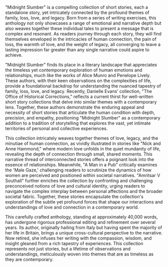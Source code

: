 "Midnight Slumber" is a compelling collection of short stories, each a standalone story, yet intricately connected by the profound themes of family, loss, love, and legacy. Born from a series of writing exercises, this anthology not only showcases a range of emotional and narrative depth but also weaves together these individual tales to present a message that is complex and resonant. As readers journey through each story, they will find themselves enveloped in the intricacies of human connection, the pain of loss, the warmth of love, and the weight of legacy, all converging to leave a lasting impression far greater than any single narrative could aspire to achieve.

"Midnight Slumber" finds its place in a literary landscape that appreciates the timeless yet contemporary exploration of human emotions and relationships, much like the works of Alice Munro and Penelope Lively. These authors, with their keen observations on the complexities of life, provide a foundational backdrop for understanding the nuanced tapestry of family, loss, love, and legacy. Recently, Danielle Evans’ collection, "The Office of Historical Corrections," reflects a current thirst for well-written short story collections that delve into similar themes with a contemporary lens. Together, these authors demonstrate the enduring appeal and necessity of short stories that articulate the human condition with depth, precision, and empathy, positioning "Midnight Slumber" as a contemporary addition to a tradition of storytelling that explores the vast, yet intimate territories of personal and collective experiences.

This collection intricately weaves together themes of love, legacy, and the minutiae of human connection, as vividly illustrated in stories like "Nick and Anne Hammond," where modern love unfolds in the quiet mundanity of life, revealing the depth of connection through small, shared moments. This narrative thread of interconnected stories offers a poignant look into the essence of relationships. Meanwhile, "A Man in a Pub" critically examines the 'Male Gaze,' challenging readers to scrutinize the dynamics of how women are perceived and positioned within societal narratives. "Amritsar V Southall" further enriches the collection by confronting and challenging preconceived notions of love and cultural identity, urging readers to navigate the complex interplay between personal affections and the broader societal fabric. Together, these stories encapsulate the collection's exploration of the subtle yet profound forces that shape our interactions and understandings of love and connection in a contemporary world.

This carefully crafted anthology, standing at approximately 40,000 words, has undergone rigorous professional editing and refinement over several years. Its author, originally hailing from Italy but having spent the majority of her life in Britain, brings a unique cross-cultural perspective to the narrative. Now retired, she infuses her writing with the compassion, wisdom, and insight gleaned from a rich tapestry of experiences. This collection represents not just stories, but a lifetime of observations and understandings, meticulously woven into themes that are as timeless as they are contemporary. 